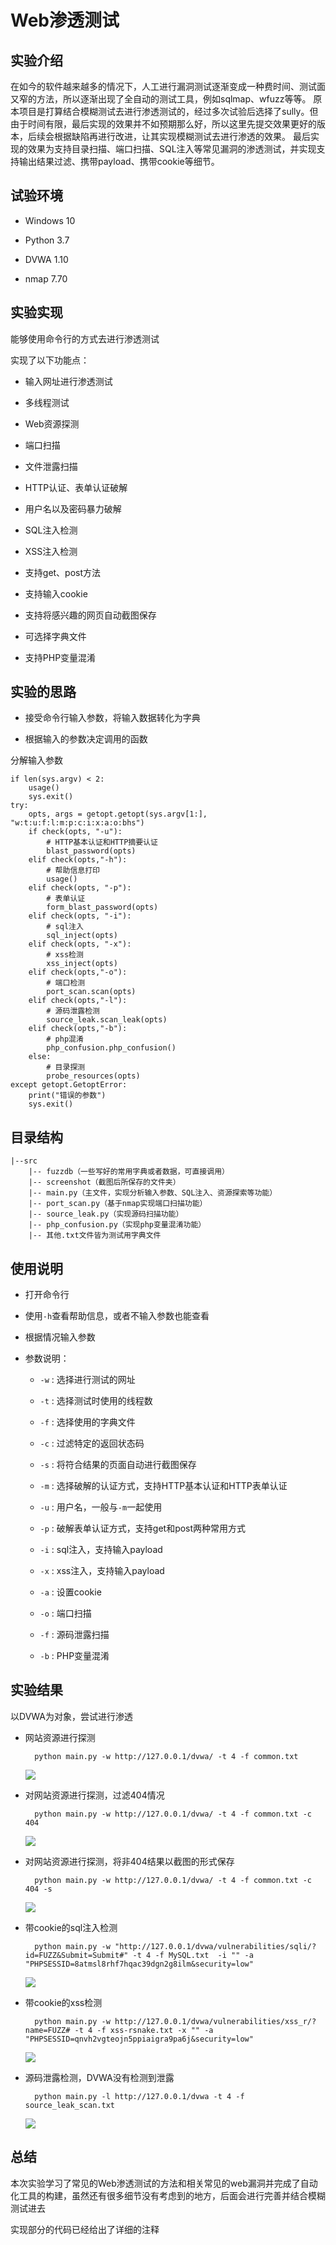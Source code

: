 # Web渗透测试

## 实验介绍

在如今的软件越来越多的情况下，人工进行漏洞测试逐渐变成一种费时间、测试面又窄的方法，所以逐渐出现了全自动的测试工具，例如sqlmap、wfuzz等等。
原本项目是打算结合模糊测试去进行渗透测试的，经过多次试验后选择了sully。但由于时间有限，最后实现的效果并不如预期那么好，所以这里先提交效果更好的版本，后续会根据缺陷再进行改进，让其实现模糊测试去进行渗透的效果。
最后实现的效果为支持目录扫描、端口扫描、SQL注入等常见漏洞的渗透测试，并实现支持输出结果过滤、携带payload、携带cookie等细节。

## 试验环境

- Windows 10

- Python 3.7

- DVWA 1.10

- nmap 7.70

## 实验实现

能够使用命令行的方式去进行渗透测试

实现了以下功能点：

- 输入网址进行渗透测试

- 多线程测试

- Web资源探测

- 端口扫描

- 文件泄露扫描

- HTTP认证、表单认证破解

- 用户名以及密码暴力破解

- SQL注入检测

- XSS注入检测

- 支持get、post方法

- 支持输入cookie

- 支持将感兴趣的网页自动截图保存

- 可选择字典文件

- 支持PHP变量混淆

## 实验的思路

- 接受命令行输入参数，将输入数据转化为字典

- 根据输入的参数决定调用的函数

分解输入参数

    if len(sys.argv) < 2:
        usage()
        sys.exit()
    try:
        opts, args = getopt.getopt(sys.argv[1:], "w:t:u:f:l:m:p:c:i:x:a:o:bhs")
        if check(opts, "-u"):
            # HTTP基本认证和HTTP摘要认证
            blast_password(opts)
        elif check(opts,"-h"):
            # 帮助信息打印
            usage()
        elif check(opts, "-p"):
            # 表单认证
            form_blast_password(opts)
        elif check(opts, "-i"):
            # sql注入
            sql_inject(opts)
        elif check(opts, "-x"):
            # xss检测
            xss_inject(opts)
        elif check(opts,"-o"):
            # 端口检测
            port_scan.scan(opts)
        elif check(opts,"-l"):
            # 源码泄露检测
            source_leak.scan_leak(opts)
        elif check(opts,"-b"):
            # php混淆
            php_confusion.php_confusion()
        else:
            # 目录探测
            probe_resources(opts)
    except getopt.GetoptError:
        print("错误的参数")
        sys.exit()

## 目录结构

    |--src
        |-- fuzzdb（一些写好的常用字典或者数据，可直接调用）
        |-- screenshot（截图后所保存的文件夹）
        |-- main.py（主文件，实现分析输入参数、SQL注入、资源探索等功能）
        |-- port_scan.py（基于nmap实现端口扫描功能）
        |-- source_leak.py（实现源码扫描功能）
        |-- php_confusion.py（实现php变量混淆功能）
        |-- 其他.txt文件皆为测试用字典文件

## 使用说明

- 打开命令行

- 使用`-h`查看帮助信息，或者不输入参数也能查看

- 根据情况输入参数

- 参数说明：

    - `-w` : 选择进行测试的网址
    
    - `-t` : 选择测试时使用的线程数
    
    - `-f` : 选择使用的字典文件

    - `-c` : 过滤特定的返回状态码

    - `-s` : 将符合结果的页面自动进行截图保存

    - `-m` : 选择破解的认证方式，支持HTTP基本认证和HTTP表单认证

    - `-u` : 用户名，一般与`-m`一起使用

    - `-p` : 破解表单认证方式，支持get和post两种常用方式

    - `-i` : sql注入，支持输入payload

    - `-x` : xss注入，支持输入payload

    - `-a` : 设置cookie

    - `-o` : 端口扫描

    - `-f` : 源码泄露扫描

    - `-b` : PHP变量混淆

## 实验结果

以DVWA为对象，尝试进行渗透

- 网站资源进行探测

        python main.py -w http://127.0.0.1/dvwa/ -t 4 -f common.txt

    ![](img/2.png)

- 对网站资源进行探测，过滤404情况

        python main.py -w http://127.0.0.1/dvwa/ -t 4 -f common.txt -c 404

    ![](img/1.png)

- 对网站资源进行探测，将非404结果以截图的形式保存

        python main.py -w http://127.0.0.1/dvwa/ -t 4 -f common.txt -c 404 -s

    ![](img/3.png)

- 带cookie的sql注入检测

        python main.py -w "http://127.0.0.1/dvwa/vulnerabilities/sqli/?id=FUZZ&Submit=Submit#" -t 4 -f MySQL.txt  -i "" -a "PHPSESSID=8atmsl8rhf7hqac39dgn2g8ilm&security=low"

    ![](img/4.png)

- 带cookie的xss检测

        python main.py -w http://127.0.0.1/dvwa/vulnerabilities/xss_r/?name=FUZZ# -t 4 -f xss-rsnake.txt -x "" -a "PHPSESSID=qnvh2vgteojn5ppiaigra9pa6j&security=low"

    ![](img/5.png)

- 源码泄露检测，DVWA没有检测到泄露

        python main.py -l http://127.0.0.1/dvwa -t 4 -f source_leak_scan.txt

    ![](img/6.png)

## 总结

本次实验学习了常见的Web渗透测试的方法和相关常见的web漏洞并完成了自动化工具的构建，虽然还有很多细节没有考虑到的地方，后面会进行完善并结合模糊测试进去

实现部分的代码已经给出了详细的注释